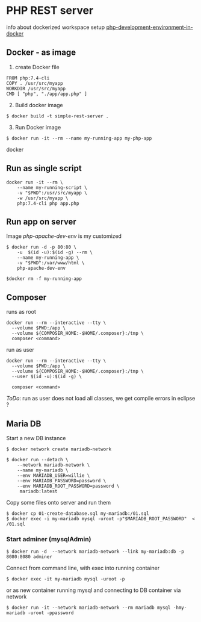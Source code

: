 # PHP REST server

info about dockerized workspace setup 
[php-development-environment-in-docker](https://dev.to/truthseekers/setup-a-basic-local-php-development-environment-in-docker-kod)

## Docker - as image
1. create Docker file

```
FROM php:7.4-cli
COPY . /usr/src/myapp
WORKDIR /usr/src/myapp
CMD [ "php", "./app/app.php" ]
```

2. Build docker image

```
$ docker build -t simple-rest-server .
```

3. Run Docker image


```
$ docker run -it --rm --name my-running-app my-php-app
```
docker 

## Run as single script
```
docker run -it --rm \
    --name my-running-script \
    -v "$PWD":/usr/src/myapp \
    -w /usr/src/myapp \
    php:7.4-cli php app.php
```

## Run app on server

Image *php-apache-dev-env* is my customized

```
$ docker run -d -p 80:80 \
	-u  $(id -u):$(id -g) --rm \
	--name my-running-app \
	-v "$PWD":/var/www/html \
	php-apache-dev-env

$docker rm -f my-running-app
```


## Composer

runs as root

```
docker run --rm --interactive --tty \
  --volume $PWD:/app \
  --volume ${COMPOSER_HOME:-$HOME/.composer}:/tmp \
  composer <command>
```

run as user

```
docker run --rm --interactive --tty \
  --volume $PWD:/app \
  --volume ${COMPOSER_HOME:-$HOME/.composer}:/tmp \
  --user $(id -u):$(id -g) \

  composer <command>
```

*ToDo*: run as user does not load all classes, we get compile errors in eclipse ?

## Maria DB

Start a new DB instance

```
$ docker network create mariadb-network 

$ docker run --detach \
	--network mariadb-network \
	--name my-mariadb \
	--env MARIADB_USER=willie \
	--env MARIADB_PASSWORD=password \
	--env MARIADB_ROOT_PASSWORD=password \
	 mariadb:latest
```

Copy some files onto server and run them

```
$ docker cp 01-create-database.sql my-mariadb:/01.sql
$ docker exec -i my-mariadb mysql -uroot -p"$MARIADB_ROOT_PASSWORD"  < /01.sql

```

### Start adminer (mysqlAdmin)

```
$ docker run -d  --network mariadb-network --link my-mariadb:db -p 8080:8080 adminer
```

Connect from command line, with exec into running container

```
$ docker exec -it my-mariadb mysql -uroot -p
```

or as new container running mysql and connecting to DB container via network

```
$ docker run -it --network mariadb-network --rm mariadb mysql -hmy-mariadb -uroot -ppassword

```


